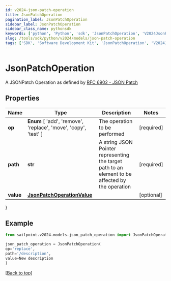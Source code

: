 ```yaml
---
id: v2024-json-patch-operation
title: JsonPatchOperation
pagination_label: JsonPatchOperation
sidebar_label: JsonPatchOperation
sidebar_class_name: pythonsdk
keywords: ['python', 'Python', 'sdk', 'JsonPatchOperation', 'V2024JsonPatchOperation'] 
slug: /tools/sdk/python/v2024/models/json-patch-operation
tags: ['SDK', 'Software Development Kit', 'JsonPatchOperation', 'V2024JsonPatchOperation']
---
```


# JsonPatchOperation

A JSONPatch Operation as defined by [RFC 6902 - JSON Patch](https://tools.ietf.org/html/rfc6902)

## Properties

Name | Type | Description | Notes
------------ | ------------- | ------------- | -------------
**op** |  **Enum** [  'add',    'remove',    'replace',    'move',    'copy',    'test' ] | The operation to be performed | [required]
**path** | **str** | A string JSON Pointer representing the target path to an element to be affected by the operation | [required]
**value** | [**JsonPatchOperationValue**](json-patch-operation-value) |  | [optional] 
}

## Example

```python
from sailpoint.v2024.models.json_patch_operation import JsonPatchOperation

json_patch_operation = JsonPatchOperation(
op='replace',
path='/description',
value=New description
)

```
[[Back to top]](#) 

